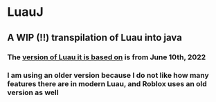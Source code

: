 # LuauJ

## A WIP (!!) transpilation of Luau into java

### The [version of Luau it is based on](https://github.com/luau-lang/luau/tree/b066e4c8f8851d9727d079935cfa2e0f9b108531) is from June 10th, 2022

### I am using an older version because I do not like how many features there are in modern Luau, and Roblox uses an  old version as well